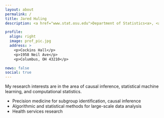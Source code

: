 ```yaml
---
layout: about
permalink: /
title: Jared Huling
description: <a href="www.stat.osu.edu">Department of Statistics<a>, <a href = "www.osu.edu" The Ohio State University</a>.

profile:
  align: right
  image: prof_pic.jpg
  address: >
    <p>Cockins Hall</p>
    <p>1958 Neil Ave</p>
    <p>Columbus, OH 43210</p>

news: false
social: true
---
```



My research interests are in the area of causal inference, statistical machine learning, and computational statistics.

- Precision medicine for subgroup identification, causal inference
- Algorithmic and statistical methods for large-scale data analysis
- Health services research
